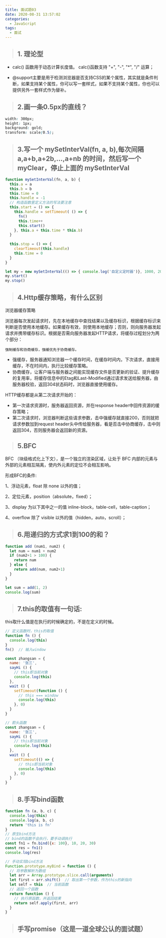```yaml
---
title: 面试题03
date: 2020-08-31 13:57:02
categories:
  - JavaScript
tags: 
  - 面试
---
```


> ## 1. 理论型

+ calc() 函数用于动态计算长度值。 calc()函数支持 "+", "-", "*", "/" 运算；

+ @support主要是用于检测浏览器是否支持CSS的某个属性，其实就是条件判断，如果支持某个属性，你可以写一套样式，如果不支持某个属性，你也可以提供另外一套样式作为替补。

> ## 2.画一条0.5px的直线？

```css
width: 300px;
height: 1px;
background: gold;
transform: scale(0.5);
```

<!-- more -->

> ## 3.写一个 mySetInterVal(fn, a, b),每次间隔 a,a+b,a+2b,...,a+nb 的时间，然后写一个 myClear，停止上面的 mySetInterVal
```js
function mySetInterVal(fn, a, b) {
  this.a = a
  this.b = b
  this.time = 0
  this.handle = -1
  // 构造函数里定义方法的写法要注意
  this.start = () => {
    this.handle = setTimeout( () => {
      fn()
      this.time++
      this.start()
    }, this.a + this.time * this.b)
  }
  
  this.stop = () => {
    clearTimeout(this.handle)
    this.time = 0
  }
}

let my = new mySetInterVal(() => { console.log('自定义定时器')}, 1000, 2000)
my.start()
my.stop()
```

> ## 4.Http缓存策略，有什么区别

浏览器缓存策略

浏览器每次发起请求时，先在本地缓存中查找结果以及缓存标识，根据缓存标识来判断是否使用本地缓存。如果缓存有效，则使用本地缓存；否则，则向服务器发起请求并携带缓存标识。根据是否需向服务器发起HTTP请求，将缓存过程划分为两个部分：

<code>强制缓存和协商缓存，强缓优先于协商缓存。</code>

+ 强缓存，服务器通知浏览器一个缓存时间，在缓存时间内，下次请求，直接用缓存，不在时间内，执行比较缓存策略。
+ 协商缓存，让客户端与服务器之间能实现缓存文件是否更新的验证、提升缓存的复用率，将缓存信息中的Etag和Last-Modified通过请求发送给服务器，由服务器校验，返回304状态码时，浏览器直接使用缓存。

HTTP缓存都是从第二次请求开始的：

+ 第一次请求资源时，服务器返回资源，并在response header中回传资源的缓存策略；
+ 第二次请求时，浏览器判断这些请求参数，击中强缓存就直接200，否则就把请求参数加到request header头中传给服务器，看是否击中协商缓存，击中则返回304，否则服务器会返回新的资源。

> ## 5.BFC 

BFC （块级格式化上下文），是一个独立的渲染区域，让处于 BFC 内部的元素与外部的元素相互隔离，使内外元素的定位不会相互影响。

形成BFC的条件:

1、浮动元素，float 除 none 以外的值； 

2、定位元素，position（absolute，fixed）；

3、display 为以下其中之一的值 inline-block，table-cell，table-caption；

4、overflow 除了 visible 以外的值（hidden，auto，scroll）；

> ## 6.用递归的方式求1到100的和？
```js
function add (num1, num2) {
  let num = num1 + num2
  if (num2+1 > 100) {
    return num
  } else {
    return add(num, num2+1)
  }
}

let sum = add(1, 2)
console.log(sum)
```

> ## 7.this的取值有一句话: 

this取什么值是在执行的时候确定的，不是在定义的时候。

```js
// 定义函数时，this的取值
function fn () {
  console.log(this)
}
fn()  // 输入window
```
```js
const zhangsan = {
  name: '张三',
  sayHi () {
    // this即当前对象
    console.log(this)
  },
  wait () {
    setTimeout(function () {
      // this === window
      console.log(this)
    }, 0)
  }
}

// 箭头函数
const zhangsan = {
  name: '张三',
  sayHi () {
    // this即当前对象
    console.log(this)
  },
  wait () {
    setTimeout(() => {
      // this即当前对象
      console.log(this)
    }, 0)
  }
}
```

> ## 8.手写bind函数
```js
function fn (a, b, c) {
  console.log(this)
  console.log(a, b, c)
  return 'this is fn'
}
// 原生bind方法
// bind的函数不会执行，要手动调执行
const fn1 = fn.bind({x: 100}, 10, 20, 30)
const res = fn1()
console.log(res)

// 手动实现bind方法
Function.prototype.myBind = function () {
  // 将参数解析为数组
  let arr = Array.prototype.slice.call(arguments)
  let first = arr.shift()  // 取出第一个参数，作为this的新指向
  let self = this  // 当前函数
  // 返回一个函数
  return function () {
    // 执行原函数，并返回结果
    return self.apply(first, arr)
  }
}
```


> ## 手写promise（这是一道全球公认的面试题）

